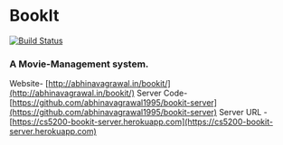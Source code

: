 # BookIt

[![Build Status](
https://travis-ci.com/abhinavagrawal1995/bookit.svg?branch=master)](https://travis-ci.org/abhinavagrawal1995/bookit)

### A Movie-Management system.


Website- [http://abhinavagrawal.in/bookit/](http://abhinavagrawal.in/bookit/)
Server Code- [https://github.com/abhinavagrawal1995/bookit-server](https://github.com/abhinavagrawal1995/bookit-server)
Server URL - [https://cs5200-bookit-server.herokuapp.com](https://cs5200-bookit-server.herokuapp.com)
